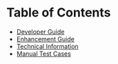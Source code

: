# Table of Contents

- [Developer Guide](./developer-guide.md) 
- [Enhancement Guide](./enhancement-guide.md)
- [Technical Information](./technical-information.md)
- [Manual Test Cases](./testcases/)